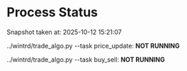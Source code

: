 # Process Status

Snapshot taken at: 2025-10-12 15:21:07

../wintrd/trade_algo.py --task price_update: **NOT RUNNING**

../wintrd/trade_algo.py --task buy_sell: **NOT RUNNING**

